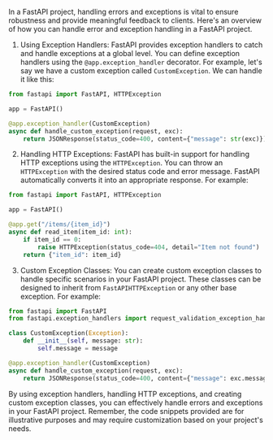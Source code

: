 In a FastAPI project, handling errors and exceptions is vital to ensure robustness and provide meaningful feedback to clients. Here's an overview of how you can handle error and exception handling in a FastAPI project.

1. Using Exception Handlers:
FastAPI provides exception handlers to catch and handle exceptions at a global level. You can define exception handlers using the `@app.exception_handler` decorator. For example, let's say we have a custom exception called `CustomException`. We can handle it like this:
```python
from fastapi import FastAPI, HTTPException

app = FastAPI()

@app.exception_handler(CustomException)
async def handle_custom_exception(request, exc):
    return JSONResponse(status_code=400, content={"message": str(exc)})
```
2. Handling HTTP Exceptions:
FastAPI has built-in support for handling HTTP exceptions using the `HTTPException`. You can throw an `HTTPException` with the desired status code and error message. FastAPI automatically converts it into an appropriate response. For example:
```python
from fastapi import FastAPI, HTTPException

app = FastAPI()

@app.get("/items/{item_id}")
async def read_item(item_id: int):
    if item_id == 0:
        raise HTTPException(status_code=404, detail="Item not found")
    return {"item_id": item_id}
```
3. Custom Exception Classes:
You can create custom exception classes to handle specific scenarios in your FastAPI project. These classes can be designed to inherit from `FastAPIHTTPException` or any other base exception. For example:
```python
from fastapi import FastAPI
from fastapi.exception_handlers import request_validation_exception_handler

class CustomException(Exception):
    def __init__(self, message: str):
        self.message = message

@app.exception_handler(CustomException)
async def handle_custom_exception(request, exc):
    return JSONResponse(status_code=400, content={"message": exc.message})
```
By using exception handlers, handling HTTP exceptions, and creating custom exception classes, you can effectively handle errors and exceptions in your FastAPI project. Remember, the code snippets provided are for illustrative purposes and may require customization based on your project's needs.
